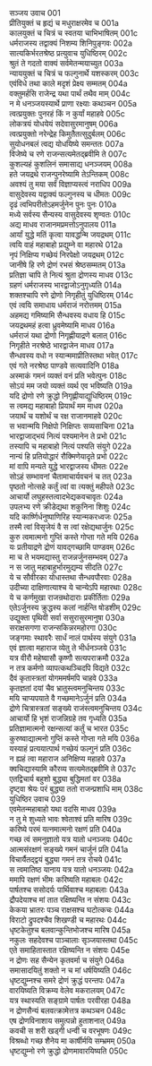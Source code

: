 सञ्जय उवाच	001  
प्रीतियुक्तं च हृद्यं च मधुराक्षरमेव च	001a  
कालयुक्तं च चित्रं च स्वतया चाभिभाषितम्	001c  
धर्मराजस्य तद्वाक्यं निशम्य शिनिपुङ्गवः	002a  
सात्यकिर्भरतश्रेष्ठ प्रत्युवाच युधिष्ठिरम्	002c  
श्रुतं ते गदतो वाक्यं सर्वमेतन्मयाच्युत	003a  
न्याययुक्तं च चित्रं च फल्गुनार्थे यशस्करम्	003c  
एवंविधे तथा काले मदृशं प्रेक्ष्य सम्मतम्	004a  
वक्तुमर्हसि राजेन्द्र यथा पार्थं तथैव माम्	004c  
न मे धनञ्जयस्यार्थे प्राणा रक्ष्याः कथञ्चन	005a  
त्वत्प्रयुक्तः पुनरहं किं न कुर्यां महाहवे	005c  
लोकत्रयं योधयेयं सदेवासुरमानुषम्	006a  
त्वत्प्रयुक्तो नरेन्द्रेह किमुतैतत्सुदुर्बलम्	006c  
सुयोधनबलं त्वद्य योधयिष्ये समन्ततः	007a  
विजेष्ये च रणे राजन्सत्यमेतद्ब्रवीमि ते	007c  
कुशल्यहं कुशलिनं समासाद्य धनञ्जयम्	008a  
हते जयद्रथे राजन्पुनरेष्यामि तेऽन्तिकम्	008c  
अवश्यं तु मया सर्वं विज्ञाप्यस्त्वं नराधिप	009a  
वासुदेवस्य यद्वाक्यं फल्गुनस्य च धीमतः	009c  
दृढं त्वभिपरीतोऽहमर्जुनेन पुनः पुनः	010a  
मध्ये सर्वस्य सैन्यस्य वासुदेवस्य शृण्वतः	010c  
अद्य माधव राजानमप्रमत्तोऽनुपालय	011a  
आर्यां युद्धे मतिं कृत्वा यावद्धन्मि जयद्रथम्	011c  
त्वयि वाहं महाबाहो प्रद्युम्ने वा महारथे	012a  
नृपं निक्षिप्य गच्छेयं निरपेक्षो जयद्रथम्	012c  
जानीषे हि रणे द्रोणं रभसं श्रेष्ठसम्मतम्	013a  
प्रतिज्ञा चापि ते नित्यं श्रुता द्रोणस्य माधव	013c  
ग्रहणं धर्मराजस्य भारद्वाजोऽनुगृध्यति	014a  
शक्तश्चापि रणे द्रोणो निगृहीतुं युधिष्ठिरम्	014c  
एवं त्वयि समाधाय धर्मराजं नरोत्तमम्	015a  
अहमद्य गमिष्यामि सैन्धवस्य वधाय हि	015c  
जयद्रथमहं हत्वा ध्रुवमेष्यामि माधव	016a  
धर्मराजं यथा द्रोणो निगृह्णीयाद्रणे बलात्	016c  
निगृहीते नरश्रेष्ठे भारद्वाजेन माधव	017a  
सैन्धवस्य वधो न स्यान्ममाप्रीतिस्तथा भवेत्	017c  
एवं गते नरश्रेष्ठ पाण्डवे सत्यवादिनि	018a  
अस्माकं गमनं व्यक्तं वनं प्रति भवेत्पुनः	018c  
सोऽयं मम जयो व्यक्तं व्यर्थ एव भविष्यति	019a  
यदि द्रोणो रणे क्रुद्धो निगृह्णीयाद्युधिष्ठिरम्	019c  
स त्वमद्य महाबाहो प्रियार्थं मम माधव	020a  
जयार्थं च यशोर्थं च रक्ष राजानमाहवे	020c  
स भवान्मयि निक्षेपो निक्षिप्तः सव्यसाचिना	021a  
भारद्वाजाद्भयं नित्यं पश्यमानेन ते प्रभो	021c  
तस्यापि च महाबाहो नित्यं पश्यति संयुगे	022a  
नान्यं हि प्रतियोद्धारं रौक्मिणेयादृते प्रभो	022c  
मां वापि मन्यते युद्धे भारद्वाजस्य धीमतः	022e  
सोऽहं सम्भावनां चैतामाचार्यवचनं च तत्	023a  
पृष्ठतो नोत्सहे कर्तुं त्वां वा त्यक्तुं महीपते	023c  
आचार्यो लघुहस्तत्वादभेद्यकवचावृतः	024a  
उपलभ्य रणे क्रीडेद्यथा शकुनिना शिशुः	024c  
यदि कार्ष्णिर्धनुष्पाणिरिह स्यान्मकरध्वजः	025a  
तस्मै त्वां विसृजेयं वै स त्वां रक्षेद्यथार्जुनः	025c  
कुरु त्वमात्मनो गुप्तिं कस्ते गोप्ता गते मयि	026a  
यः प्रतीयाद्रणे द्रोणं यावद्गच्छामि पाण्डवम्	026c  
मा च ते भयमद्यास्तु राजन्नर्जुनसम्भवम्	027a  
न स जातु महाबाहुर्भारमुद्यम्य सीदति	027c  
ये च सौवीरका योधास्तथा सैन्धवपौरवाः	028a  
उदीच्या दाक्षिणात्याश्च ये चान्येऽपि महारथाः	028c  
ये च कर्णमुखा राजन्रथोदाराः प्रकीर्तिताः	029a  
एतेऽर्जुनस्य क्रुद्धस्य कलां नार्हन्ति षोडशीम्	029c  
उद्युक्ता पृथिवी सर्वा ससुरासुरमानुषा	030a  
सराक्षसगणा राजन्सकिन्नरमहोरगा	030c  
जङ्गमाः स्थावरैः सार्धं नालं पार्थस्य संयुगे	031a  
एवं ज्ञात्वा महाराज व्येतु ते भीर्धनञ्जये	031c  
यत्र वीरौ महेष्वासौ कृष्णौ सत्यपराक्रमौ	032a  
न तत्र कर्मणो व्यापत्कथञ्चिदपि विद्यते	032c  
दैवं कृतास्त्रतां योगममर्षमपि चाहवे	033a  
कृतज्ञतां दयां चैव भ्रातुस्त्वमनुचिन्तय	033c  
मयि चाप्यपयाते वै गच्छमानेऽर्जुनं प्रति	034a  
द्रोणे चित्रास्त्रतां सङ्ख्ये राजंस्त्वमनुचिन्तय	034c  
आचार्यो हि भृशं राजन्निग्रहे तव गृध्यति	035a  
प्रतिज्ञामात्मनो रक्षन्सत्यां कर्तुं च भारत	035c  
कुरुष्वाद्यात्मनो गुप्तिं कस्ते गोप्ता गते मयि	036a  
यस्याहं प्रत्ययात्पार्थ गच्छेयं फल्गुनं प्रति	036c  
न ह्यहं त्वा महाराज अनिक्षिप्य महाहवे	037a  
क्वचिद्यास्यामि कौरव्य सत्यमेतद्ब्रवीमि ते	037c  
एतद्विचार्य बहुशो बुद्ध्या बुद्धिमतां वर	038a  
दृष्ट्वा श्रेयः परं बुद्ध्या ततो राजन्प्रशाधि माम्	038c  
युधिष्ठिर उवाच	039  
एवमेतन्महाबाहो यथा वदसि माधव	039a  
न तु मे शुध्यते भावः श्वेताश्वं प्रति मारिष	039c  
करिष्ये परमं यत्नमात्मनो रक्षणं प्रति	040a  
गच्छ त्वं समनुज्ञातो यत्र यातो धनञ्जयः	040c  
आत्मसंरक्षणं सङ्ख्ये गमनं चार्जुनं प्रति	041a  
विचार्यैतद्द्वयं बुद्ध्या गमनं तत्र रोचये	041c  
स त्वमातिष्ठ यानाय यत्र यातो धनञ्जयः	042a  
ममापि रक्षणं भीमः करिष्यति महाबलः	042c  
पार्षतश्च ससोदर्यः पार्थिवाश्च महाबलाः	043a  
द्रौपदेयाश्च मां तात रक्षिष्यन्ति न संशयः	043c  
केकया भ्रातरः पञ्च राक्षसश्च घटोत्कचः	044a  
विराटो द्रुपदश्चैव शिखण्डी च महारथः	044c  
धृष्टकेतुश्च बलवान्कुन्तिभोजश्च मारिष	045a  
नकुलः सहदेवश्च पाञ्चालाः सृञ्जयास्तथा	045c  
एते समाहितास्तात रक्षिष्यन्ति न संशयः	045e  
न द्रोणः सह सैन्येन कृतवर्मा च संयुगे	046a  
समासादयितुं शक्तो न च मां धर्षयिष्यति	046c  
धृष्टद्युम्नश्च समरे द्रोणं क्रुद्धं परन्तपः	047a  
वारयिष्यति विक्रम्य वेलेव मकरालयम्	047c  
यत्र स्थास्यति सङ्ग्रामे पार्षतः परवीरहा	048a  
न द्रोणसैन्यं बलवत्क्रामेत्तत्र कथञ्चन	048c  
एष द्रोणविनाशाय समुत्पन्नो हुताशनात्	049a  
कवची स शरी खड्गी धन्वी च वरभूषणः	049c  
विश्रब्धो गच्छ शैनेय मा कार्षीर्मयि सम्भ्रमम्	050a  
धृष्टद्युम्नो रणे क्रुद्धो द्रोणमावारयिष्यति	050c  
